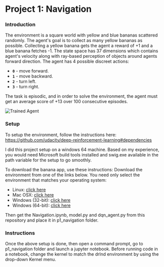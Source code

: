 [//]: # (Image References)

[image1]: https://user-images.githubusercontent.com/10624937/42135619-d90f2f28-7d12-11e8-8823-82b970a54d7e.gif "Trained Agent"

# Project 1: Navigation

### Introduction

The environment is a square world with yellow and blue bananas scattered randomly. The agent's goal is to collect as many yellow bananas as possible. Collecting a yellow banana gets the agent a reward of +1 and a blue banana fetches -1. The state space has 37 dimensions which contains agent's velocity along with ray-based perception of objects around agents forward direction. The agent has 4 possible discreet actions: 
- **`0`** - move forward.
- **`1`** - move backward.
- **`2`** - turn left.
- **`3`** - turn right.

The task is episodic, and in order to solve the environment, the agent must get an average score of +13 over 100 consecutive episodes.

![Trained Agent][image1]


### Setup

To setup the environment, follow the instructions here: https://github.com/udacity/deep-reinforcement-learning#dependencies

I did this project setup on a windows 64 machine. Based on my experience, you would need Microsoft build tools installed and swig.exe available in the path variable for the setup to go smoothly.

To download the banana app, use these instructions:
Download the environment from one of the links below. You need only select the environment that matches your operating system:
- Linux: [click here](https://s3-us-west-1.amazonaws.com/udacity-drlnd/P1/Banana/Banana_Linux.zip)
- Mac OSX: [click here](https://s3-us-west-1.amazonaws.com/udacity-drlnd/P1/Banana/Banana.app.zip)
- Windows (32-bit): [click here](https://s3-us-west-1.amazonaws.com/udacity-drlnd/P1/Banana/Banana_Windows_x86.zip)
- Windows (64-bit): [click here](https://s3-us-west-1.amazonaws.com/udacity-drlnd/P1/Banana/Banana_Windows_x86_64.zip)


Then get the Navigation.ipynb, model.py and dqn_agent.py from this repository and place it in p1_navigation folder.

### Instructions

Once the above setup is done, then open a command prompt, go to p1_navigation folder and launch a jupyter notebook.
Before running code in a notebook, change the kernel to match the drlnd environment by using the drop-down Kernel menu.


